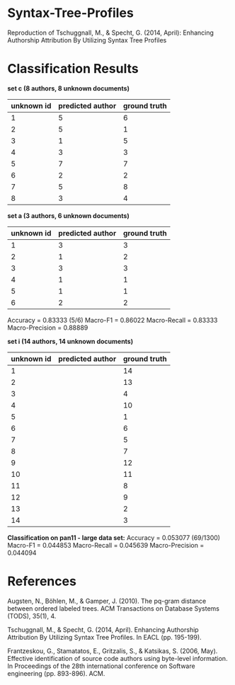# Syntax-Tree-Profiles
Reproduction of Tschuggnall, M., &amp; Specht, G. (2014, April): Enhancing Authorship Attribution By Utilizing Syntax Tree Profiles


# Classification Results


**set c (8 authors, 8 unknown documents)**

| unknown id | predicted author | ground truth |
| ---------- | ---------------- |------------- |
| 1          |        5         |       6      |
| 2          |        5         |       1      |
| 3          |        1         |       5      |
| 4          |        3         |       3      |
| 5          |        7         |       7      |
| 6          |        2         |       2      |
|    7       |        5         |       8      |
|    8       |        3         |       4      |


**set a (3 authors, 6 unknown documents)**

| unknown id |  predicted author| ground truth |
| ---------- | ---------------- | ------------ |
| 1          | 3                | 3            |
| 2          | 1                | 2            |
| 3          | 3                | 3            |
| 4          | 1                |  1           |
| 5          | 1                | 1            |
| 6          | 2                | 2            |

Accuracy = 0.83333 (5/6)
Macro-F1 = 0.86022
Macro-Recall = 0.83333
Macro-Precision = 0.88889

**set i (14 authors, 14 unknown documents)**

| unknown id | predicted author | ground truth |
| ---------- | ---------------- |------------- |
| 1          |                 |        14     |
| 2          |                 |       13      |
| 3          |                 |       4      |
| 4          |                 |       10      |
| 5          |                 |       1      |
| 6          |                 |       6      |
|    7       |                 |       5      |
|    8       |                 |       7      |
| 9          |                 |        12    |
| 10         |                 |        11      |
| 11         |                 |         8     |
| 12         |                 |        9      |
| 13         |                 |         2     |
| 14         |                 |         3     |

**Classification on pan11 - large data set:**
Accuracy = 0.053077 (69/1300)
Macro-F1 = 0.044853
Macro-Recall = 0.045639
Macro-Precision = 0.044094


# References
Augsten, N., Böhlen, M., & Gamper, J. (2010). The pq-gram distance between ordered labeled trees. ACM Transactions on Database Systems (TODS), 35(1), 4.

Tschuggnall, M., & Specht, G. (2014, April). Enhancing Authorship Attribution By Utilizing Syntax Tree Profiles. In EACL (pp. 195-199).

Frantzeskou, G., Stamatatos, E., Gritzalis, S., & Katsikas, S. (2006, May). Effective identification of source code authors using byte-level information. In Proceedings of the 28th international conference on Software engineering (pp. 893-896). ACM.
